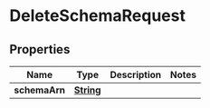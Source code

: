

# DeleteSchemaRequest


## Properties

| Name | Type | Description | Notes |
|------------ | ------------- | ------------- | -------------|
|**schemaArn** | [**String**](String.md) |  |  |



